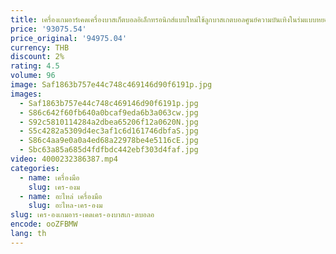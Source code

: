 ```yaml
---
title: เครื่องเกมอาร์เคดเครื่องบาสเก็ตบอลอิเล็กทรอนิกส์แบบใหม่ใช้ลูกบาสเกตบอลศูนย์ความบันเทิงในร่มแบบหยอดเหรียญ
price: '93075.54'
price_original: '94975.04'
currency: THB
discount: 2%
rating: 4.5
volume: 96
image: Saf1863b757e44c748c469146d90f6191p.jpg
images:
  - Saf1863b757e44c748c469146d90f6191p.jpg
  - S86c642f60fb640a0bcaf9eda6b3a063cw.jpg
  - S92c5810114284a2dbea65206f12a0620N.jpg
  - S5c4282a5309d4ec3af1c6d161746dbfaS.jpg
  - S86c4aa9e0a0a4ed68a22978be4e5116cE.jpg
  - Sbc63a85a685d4fdfbdc442ebf303d4faf.jpg
video: 4000232386387.mp4
categories:
  - name: เครื่องมือ
    slug: เคร-องม
  - name: อะไหล่ เครื่องมือ
    slug: อะไหล-เคร-องม
slug: เคร-องเกมอาร-เคดเคร-องบาสเก-ตบอลอ
encode: ooZFBMW
lang: th
---
```

  